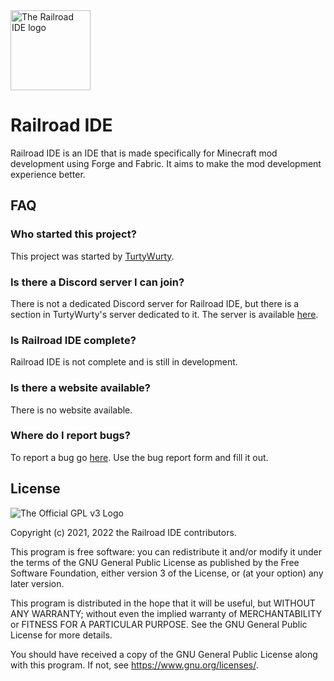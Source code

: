<img src="/src/main/resources/logo.png" width="128" height="128" alt="The Railroad IDE logo"/>

# Railroad IDE

Railroad IDE is an IDE that is made specifically for Minecraft mod development using Forge and Fabric. It aims to make the mod development experience better.

## FAQ

### Who started this project?

This project was started by [TurtyWurty](https://www.youtube.com/channel/UCicAXLV4w2X6bn2EuM4To4w).

### Is there a Discord server I can join?

There is not a dedicated Discord server for Railroad IDE, but there is a section in TurtyWurty's server dedicated to it. The server is available [here](https://discord.gg/d5cGhKQ).

### Is Railroad IDE complete?

Railroad IDE is not complete and is still in development.

### Is there a website available?

There is no website available.

### Where do I report bugs?

To report a bug go [here](https://github.com/Railroad-Team/Railroad/issues). Use the bug report form and fill it out.

## License

![The Official GPL v3 Logo](https://www.gnu.org/graphics/gplv3-127x51.png)

Copyright (c) 2021, 2022 the Railroad IDE contributors.

This program is free software: you can redistribute it and/or modify it under the terms of the GNU General Public License as published by the Free Software Foundation, either version 3 of the License, or (at your option) any later version.

This program is distributed in the hope that it will be useful, but WITHOUT ANY WARRANTY; without even the implied warranty of MERCHANTABILITY or FITNESS FOR A PARTICULAR PURPOSE. See the GNU General Public License for more details.

You should have received a copy of the GNU General Public License along with this program. If not, see <https://www.gnu.org/licenses/>.

